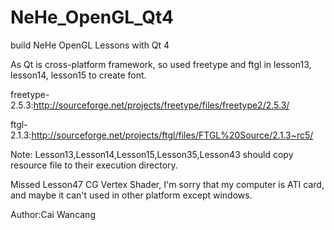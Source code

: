 NeHe_OpenGL_Qt4
===============

build NeHe OpenGL Lessons with Qt 4

As Qt is cross-platform framework, so used freetype and ftgl in lesson13, lesson14, lesson15 to create font.

freetype-2.5.3:http://sourceforge.net/projects/freetype/files/freetype2/2.5.3/

ftgl-2.1.3:http://sourceforge.net/projects/ftgl/files/FTGL%20Source/2.1.3~rc5/

Note: Lesson13,Lesson14,Lesson15,Lesson35,Lesson43 should copy resource file to their execution directory.

Missed Lesson47 CG Vertex Shader, I'm sorry that my computer is ATI card, and maybe it can't used in other platform except windows.

Author:Cai Wancang
